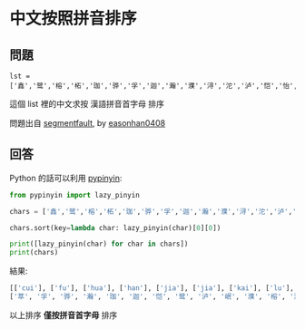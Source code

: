 # 中文按照拼音排序

## 問題

```
lst = ['鑫','鹭','榕','柘','珈','骅','孚','迦','瀚','濮','浔','沱','泸','恺','怡','岷','萃','兖']
```

這個 list 裡的中文求按 漢語拼音首字母 排序

問題出自 [segmentfault](https://segmentfault.com/q/1010000005937558/a-1020000005937882), by [easonhan0408](https://segmentfault.com/u/easonhan0408)

## 回答

Python 的話可以利用 [pypinyin](https://pypi.python.org/pypi/pypinyin):

```python
from pypinyin import lazy_pinyin

chars = ['鑫','鹭','榕','柘','珈','骅','孚','迦','瀚','濮','浔','沱','泸','恺','怡','岷','萃','兖']

chars.sort(key=lambda char: lazy_pinyin(char)[0][0])

print([lazy_pinyin(char) for char in chars])
print(chars)
```

結果:

```python
[['cui'], ['fu'], ['hua'], ['han'], ['jia'], ['jia'], ['kai'], ['lu'], ['lu'], ['min'], ['pu'], ['rong'], ['tuo'], ['xin'], ['xun'], ['yi'], ['yan'], ['zhe']]
['萃', '孚', '骅', '瀚', '珈', '迦', '恺', '鹭', '泸', '岷', '濮', '榕', '沱', '鑫', '浔', '怡', '兖', '柘']
```

以上排序 **僅按拼音首字母** 排序
